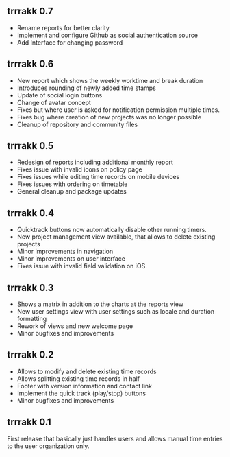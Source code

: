 ## trrrakk 0.7
* Rename reports for better clarity
* Implement and configure Github as social authentication source
* Add Interface for changing password

## trrrakk 0.6
* New report which shows the weekly worktime and break duration
* Introduces rounding of newly added time stamps
* Update of social login buttons
* Change of avatar concept
* Fixes but where user is asked for notification permission multiple
  times.
* Fixes bug where creation of new projects was no longer possible
* Cleanup of repository and community files

## trrrakk 0.5
* Redesign of reports including additional monthly report
* Fixes issue with invalid icons on policy page
* Fixes issues while editing time records on mobile devices
* Fixes issues with ordering on timetable
* General cleanup and package updates

## trrrakk 0.4

* Quicktrack buttons now automatically disable other running timers.
* New project management view available, that allows to delete existing projects
* Minor improvements in navigation
* Minor improvements on user interface
* Fixes issue with invalid field validation on iOS.

## trrrakk 0.3

* Shows a matrix in addition to the charts at the
  reports view
* New user settings view with user settings such
  as locale and duration formatting
* Rework of views and new welcome page
* Minor bugfixes and improvements

## trrrakk 0.2

* Allows to modify and delete existing time records
* Allows splitting existing time records in half
* Footer with version information and contact link
* Implement the quick track (play/stop) buttons
* Minor bugfixes and improvements


## trrrakk 0.1

First release that basically just handles users and allows manual
time entries to the user organization only.
